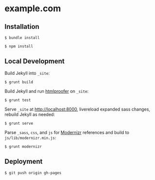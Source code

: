 # example.com

## Installation

    $ bundle install

    $ npm install

## Local Development

Build Jekyll into `_site`:

    $ grunt build

Build Jekyll and run [htmlproofer](https://github.com/gjtorikian/html-proofer)
on `_site`:

    $ grunt test

Serve `_site` at <http://localhost:8000>, livereload expanded sass changes,
rebuild Jekyll as needed:

    $ grunt serve

Parse `_sass`, `css`, and `js` for [Modernizr](http://modernizr.com/)
references and build to `js/lib/modernizr.min.js`:

    $ grunt modernizr

## Deployment

    $ git push origin gh-pages

